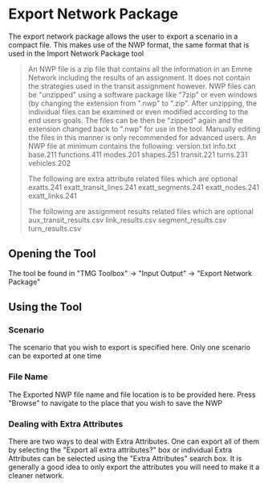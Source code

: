 ﻿# Export Network Package
The export network package allows the user to export a scenario in a compact file. This makes use of the NWP format, the same format that is used in the Import Network Package tool
> An NWP file is a zip file that contains all the information in an Emme Network including the results of an assignment. It does not contain the strategies used in the transit assignment however.  NWP files can be "unzipped" using a software package like "7zip" or even windows (by changing the extension from ".nwp" to ".zip". After unzipping, the individual files can be examined or even modified according to the end users goals. The files can be then be "zipped" again and the extension changed back to ".nwp" for use in the tool. Manually editing the files in this manner is only recommended for advanced users.
> An NWP file at minimum contains the following:
> version.txt
> info.txt
> base.211
> functions.411
> modes.201
> shapes.251
> transit.221
> turns.231
> vehicles.202
> 
> The following are extra attribute related files which are optional
> exatts.241
> exatt_transit_lines.241
> exatt_segments.241
> exatt_nodes.241
> exatt_links.241
> 
> The following are assignment results related files which are optional
> aux_transit_results.csv
> link_results.csv
> segment_results.csv
> turn_results.csv

## Opening the Tool
The tool be found in "TMG Toolbox" -> "Input Output" -> "Export Network Package"

## Using the Tool
### Scenario
The scenario that you wish to export is specified here. Only one scenario can be exported at one time

### File Name
The Exported NWP file name and file location is to be provided here. Press "Browse" to navigate to the place that you wish to save the NWP

### Dealing with Extra Attributes
There are two ways to deal with Extra Attributes. One can export all of them by selecting the "Export all extra attributes?" box or individual Extra Attributes can be selected using the "Extra Attributes" search box. It is generally a good idea to only export the attributes you will need to make it a cleaner network. 








